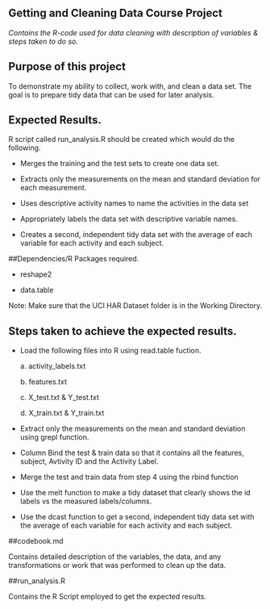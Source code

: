 ## Getting and Cleaning Data Course Project


*Contains the R-code used for data cleaning with description of variables &amp; steps taken to do so.*

## Purpose of this project

To demonstrate my ability to collect, work with, and clean a data set. The goal is to prepare tidy data that can be used for later analysis.

##  Expected Results.

 R script called run_analysis.R should be created which would do the following.

* Merges the training and the test sets to create one data set.
   
* Extracts only the measurements on the mean and standard deviation for each measurement.
   
* Uses descriptive activity names to name the activities in the data set
   
* Appropriately labels the data set with descriptive variable names.
   
* Creates a second, independent tidy data set with the average of each variable for each activity and each subject.



##Dependencies/R Packages required.

* reshape2

* data.table

Note: Make sure that the UCI HAR Dataset folder is in the Working Directory.

## Steps taken to achieve the expected results.

* Load the following files into R using read.table fuction.

   a. activity_labels.txt

   b. features.txt

   c. X_test.txt & Y_test.txt

   d. X_train.txt & Y_train.txt

* Extract only the measurements on the mean and standard deviation using grepl function.

* Column Bind the test & train data so that it contains all the features, subject, Avtivity ID and the Activity Label.

* Merge the test and train data from step 4 using the rbind function

* Use the melt function to make a tidy dataset that clearly shows the id labels vs the measured labels/columns.

* Use the dcast function to get a second, independent tidy data set with the average of each variable for each activity and each subject.

##codebook.md

Contains detailed description of the variables, the data, and any transformations or work that was performed to clean up the data.

##run_analysis.R

Contains the R Script employed to get the expected results.
